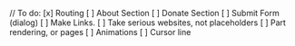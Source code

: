 //
To do:
[x] Routing
[ ] About Section
[ ] Donate Section
[ ] Submit Form (dialog)
[ ] Make Links.
[ ] Take serious websites, not placeholders
[ ] Part rendering, or pages
[ ] Animations
[ ] Cursor line
